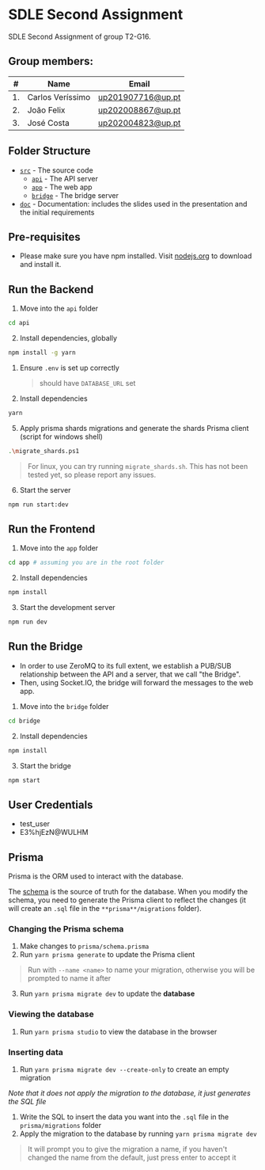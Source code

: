 # SDLE Second Assignment

SDLE Second Assignment of group T2-G16.

## Group members:

| #   | Name             | Email                                         |
| --- | ---------------- | --------------------------------------------- |
| 1.  | Carlos Veríssimo | [up201907716@up.pt](mailto:up202008867@up.pt) |
| 2.  | João Felix       | [up202008867@up.pt](mailto:up202008867@up.pt) |
| 3.  | José Costa       | [up202004823@up.pt](mailto:up202008867@up.pt) |

## Folder Structure

- [`src`](./src) - The source code
  - [`api`](./src/api) - The API server
  - [`app`](./src/app) - The web app
  - [`bridge`](./src/bridge) - The bridge server
- [`doc`](./doc) - Documentation: includes the slides used in the presentation and the initial requirements

## Pre-requisites

- Please make sure you have npm installed. Visit [nodejs.org](https://docs.npmjs.com/downloading-and-installing-node-js-and-npm) to download and install it.

## Run the Backend

1. Move into the `api` folder

```sh
cd api
```

2. Install dependencies, globally

```sh
npm install -g yarn
```

1. Ensure `.env` is set up correctly
   > should have `DATABASE_URL` set
2. Install dependencies

```sh
yarn
```
<!--
5. Apply prisma migrations and generate the Prisma client

```sh
yarn prisma migrate dev
yarn prisma generate
```
-->

5. Apply prisma shards migrations and generate the shards Prisma client (script for windows shell)

```sh
.\migrate_shards.ps1
```

> For linux, you can try running `migrate_shards.sh`. This has not been tested yet, so please report any issues.

6. Start the server

```sh
npm run start:dev
```

## Run the Frontend

1. Move into the `app` folder

```sh
cd app # assuming you are in the root folder
```

2. Install dependencies

```sh
npm install
```

3. Start the development server

```sh
npm run dev
```

## Run the Bridge

- In order to use ZeroMQ to its full extent, we establish a PUB/SUB relationship between the API and a server, that we call "the Bridge".
- Then, using Socket.IO, the bridge will forward the messages to the web app.


1. Move into the `bridge` folder

```sh
cd bridge
```

2. Install dependencies

```sh
npm install
```

3. Start the bridge

```sh
npm start
```

## User Credentials

- test_user
- E3%hjEzN@WULHM
<!-- when hashed -> $2a$10$vtRM/PazBJuy9T1rws.sy.6gg8uXLvro1QSL8tulWon8.Da5Ad/.W -->

## Prisma

Prisma is the ORM used to interact with the database.

The [schema](./api/prisma/schema.prisma) is the source of truth for the database. When you modify the schema, you need to generate the Prisma client to reflect the changes (it will create an `.sql` file in the `**prisma**/migrations` folder).

### Changing the Prisma schema

1. Make changes to `prisma/schema.prisma`
2. Run `yarn prisma generate` to update the Prisma client

> Run with `--name <name>` to name your migration, otherwise you will be prompted to name it after

3. Run `yarn prisma migrate dev` to update the **database**

### Viewing the database

1. Run `yarn prisma studio` to view the database in the browser

### Inserting data

1. Run `yarn prisma migrate dev --create-only` to create an empty migration

_Note that it does not apply the migration to the database, it just generates the SQL file_

1. Write the SQL to insert the data you want into the `.sql` file in the `prisma/migrations` folder
2. Apply the migration to the database by running `yarn prisma migrate dev`

> It will prompt you to give the migration a name, if you haven't changed the name from the default, just press enter to accept it
